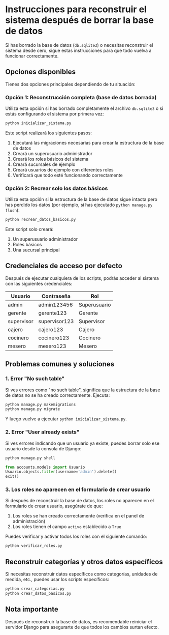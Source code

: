 # Instrucciones para reconstruir el sistema después de borrar la base de datos

Si has borrado la base de datos (`db.sqlite3`) o necesitas reconstruir el sistema desde cero, sigue estas instrucciones para que todo vuelva a funcionar correctamente.

## Opciones disponibles

Tienes dos opciones principales dependiendo de tu situación:

### Opción 1: Reconstrucción completa (base de datos borrada)

Utiliza esta opción si has borrado completamente el archivo `db.sqlite3` o si estás configurando el sistema por primera vez:

```bash
python inicializar_sistema.py
```

Este script realizará los siguientes pasos:
1. Ejecutará las migraciones necesarias para crear la estructura de la base de datos
2. Creará un superusuario administrador
3. Creará los roles básicos del sistema
4. Creará sucursales de ejemplo
5. Creará usuarios de ejemplo con diferentes roles
6. Verificará que todo esté funcionando correctamente

### Opción 2: Recrear solo los datos básicos

Utiliza esta opción si la estructura de la base de datos sigue intacta pero has perdido los datos (por ejemplo, si has ejecutado `python manage.py flush`):

```bash
python recrear_datos_basicos.py
```

Este script solo creará:
1. Un superusuario administrador
2. Roles básicos
3. Una sucursal principal

## Credenciales de acceso por defecto

Después de ejecutar cualquiera de los scripts, podrás acceder al sistema con las siguientes credenciales:

| Usuario | Contraseña | Rol |
|---------|------------|-----|
| admin   | admin123456 | Superusuario |
| gerente | gerente123 | Gerente |
| supervisor | supervisor123 | Supervisor |
| cajero | cajero123 | Cajero |
| cocinero | cocinero123 | Cocinero |
| mesero | mesero123 | Mesero |

## Problemas comunes y soluciones

### 1. Error "No such table"

Si ves errores como "no such table", significa que la estructura de la base de datos no se ha creado correctamente. Ejecuta:

```bash
python manage.py makemigrations
python manage.py migrate
```

Y luego vuelve a ejecutar `python inicializar_sistema.py`.

### 2. Error "User already exists"

Si ves errores indicando que un usuario ya existe, puedes borrar solo ese usuario desde la consola de Django:

```bash
python manage.py shell
```

```python
from accounts.models import Usuario
Usuario.objects.filter(username='admin').delete()
exit()
```

### 3. Los roles no aparecen en el formulario de crear usuario

Si después de reconstruir la base de datos, los roles no aparecen en el formulario de crear usuario, asegúrate de que:

1. Los roles se han creado correctamente (verifica en el panel de administración)
2. Los roles tienen el campo `activo` establecido a `True`

Puedes verificar y activar todos los roles con el siguiente comando:

```bash
python verificar_roles.py
```

## Reconstruir categorías y otros datos específicos

Si necesitas reconstruir datos específicos como categorías, unidades de medida, etc., puedes usar los scripts específicos:

```bash
python crear_categorias.py
python crear_datos_basicos.py
```

## Nota importante

Después de reconstruir la base de datos, es recomendable reiniciar el servidor Django para asegurarte de que todos los cambios surtan efecto.
